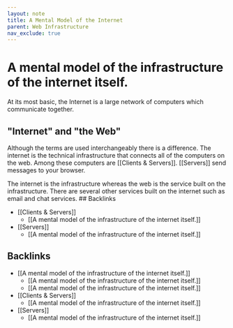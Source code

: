 ```yaml
---
layout: note
title: A Mental Model of the Internet
parent: Web Infrastructure
nav_exclude: true
---
```


# A mental model of the infrastructure of the internet itself.
At its most basic, the Internet is a large network of computers which communicate together.

## "Internet" and "the Web"
Although the terms are used interchangeably there is a difference. The internet is the technical infrastructure that connects all of the computers on the web. Among these computers are [[Clients & Servers]]. [[Servers]] send messages to your browser. 

The internet is the infrastructure whereas the web is the service built on the infrastructure. There are several other services built on the internet such as email and chat services. ## Backlinks
* [[Clients & Servers]]
	* [[A mental model of the infrastructure of the internet itself.]]
* [[Servers]]
	* [[A mental model of the infrastructure of the internet itself.]]

## Backlinks
* [[A mental model of the infrastructure of the internet itself.]]
	* [[A mental model of the infrastructure of the internet itself.]]
	* [[A mental model of the infrastructure of the internet itself.]]
* [[Clients & Servers]]
	* [[A mental model of the infrastructure of the internet itself.]]
* [[Servers]]
	* [[A mental model of the infrastructure of the internet itself.]]

